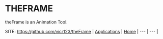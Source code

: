 # THEFRAME

 theFrame is an Animation Tool.

 SITE: https://github.com/vicr123/theFrame
 | [Applications](https://portable-linux-apps.github.io/apps.html) | [Home](https://portable-linux-apps.github.io)
 | --- | --- |
